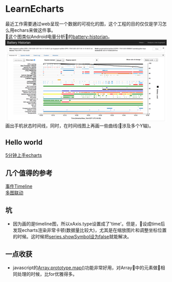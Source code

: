 # LearnEcharts
最近工作需要通过web呈现一个数据的可视化的图，这个工程的目的仅仅是学习怎么用echars来做这件事。  
这个图类似Android电量分析的[battery-historian](https://github.com/google/battery-historian)。  
![battery-historian](./res/battery_timeline.png)  
画出手机状态时间线，同时，在时间线图上再画一些曲线(涉及多个Y轴)。  

## Hello world  
[5分钟上手echarts](http://echarts.baidu.com/tutorial.html#5%20%E5%88%86%E9%92%9F%E4%B8%8A%E6%89%8B%20ECharts)  

## 几个值得的参考  
[事件Timeline](http://echarts.baidu.com/examples/editor.html?c=custom-profile)  
[多图联动](http://echarts.baidu.com/echarts2/doc/example/mix8.html)

## 坑  
- 因为画的是timeline图，所以xAxis.type设置成了'time'。但是，设成time后发现echarts渲染非常卡顿(数据量比较大)，尤其是在缩放图片和调整坐标位置的时候。这时候把[series.showSymbol设为false](https://lonhon.top/2018/05/08/ECharts-UI-lags-when-xAxis-type-is-time/)就能解决。  

## 一点收获  
- javascript的[Array.prototype.map()](https://developer.mozilla.org/en-US/docs/Web/JavaScript/Reference/Global_Objects/Array/map)功能非常好用，对Array中的元素做相同处理的时候，比for优雅得多。  